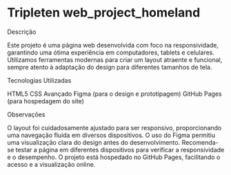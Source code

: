 # Tripleten web_project_homeland

Descrição

Este projeto é uma página web desenvolvida com foco na responsividade, garantindo uma ótima experiência em computadores, tablets e celulares. Utilizamos ferramentas modernas para criar um layout atraente e funcional, sempre atento à adaptação do design para diferentes tamanhos de tela.

Tecnologias Utilizadas

HTML5
CSS Avançado
Figma (para o design e prototipagem)
GitHub Pages (para hospedagem do site)

Observações

O layout foi cuidadosamente ajustado para ser responsivo, proporcionando uma navegação fluida em diversos dispositivos.
O uso do Figma permitiu uma visualização clara do design antes do desenvolvimento.
Recomenda-se testar a página em diferentes dispositivos para verificar a responsividade e o desempenho.
O projeto está hospedado no GitHub Pages, facilitando o acesso e a visualização online.

